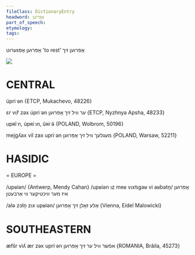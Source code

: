 ```yaml
---
fileClass: DictionaryEntry
headword: אָפּרוען
part_of_speech: 
etymology: 
tags: 
---
```

אָפּרוען
אָפּגערוט
'to rest'
אָפּרוען זיך

![](https://ia802902.us.archive.org/9/items/Yiddish-Dialect-Maps/Herzog4-74-OpruenZix-146.jpg)

CENTRAL
========

úpriˑən {ETCP, Mukachevo, 48226}

ɛr vɩlʲ zəx úpriˑən ער וויל זיך אָפּרוען {ETCP, Nyzhnya Apsha, 48233}

upʀĩˑn, úpʀiˑɩn, ũʀiˑə̃ {POLAND, Wolbrom, 50196}

mejgʎax vil zax upriˑən מעגלעך וויל זיך אָפּרוען {POLAND, Warsaw, 52211}

HASIDIC
=======
= EUROPE = 

/upʁiən/ {Antwerp, Mendy Cahan}
/upʁiən ɩz meʁ vɩxtɩgəʁ vi aʁbətn̩/ אָפּרוען איז מער וויכטיקער ווי אַרבעטן

/alə zɔln̩ zɩx upʁiən/ אַלע זאָלן זיך אָפּרוען {Vienna, Eidel Malowicki}

SOUTHEASTERN
==============

æfšr viʎ ær zəx upriˑən אפֿשר וויל ער זיך אָפּרוען {ROMANIA, Brăila, 45273}